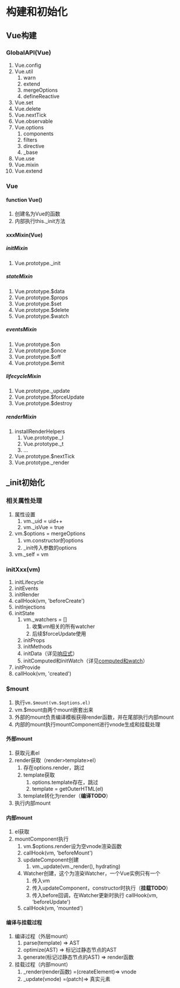 # 构建和初始化

## Vue构建

### GlobalAPI(Vue)

1. Vue.config
2. Vue.util
   1. warn
   2. extend
   3. mergeOptions
   4. defineReactive
3. Vue.set
4. Vue.delete
5. Vue.nextTick
6. Vue.observable
7. Vue.options
    1. components
    2. filters
    3. directive
    4. _base
8. Vue.use
9. Vue.mixin
10. Vue.extend

### Vue

#### function Vue()

1. 创建名为Vue的函数
2. 内部执行this._init方法

#### xxxMixin(Vue)

##### initMixin

1. Vue.prototype._init

##### stateMixin

1. Vue.prototype.$data
2. Vue.prototype.$props
3. Vue.prototype.$set
4. Vue.prototype.$delete
5. Vue.prototype.$watch

##### eventsMixin

1. Vue.prototype.$on
2. Vue.prototype.$once
3. Vue.prototype.$off
4. Vue.prototype.$emit

##### lifecycleMixin

1. Vue.prototype._update
2. Vue.prototype.$forceUpdate
3. Vue.prototype.$destroy

##### renderMixin

1. installRenderHelpers
   1. Vue.prototype._l
   2. Vue.prototype._t
   3. ...
2. Vue.prototype.$nextTick
3. Vue.prototype._render

## _init初始化

### 相关属性处理

1. 属性设置
   1. vm._uid = uid++
   2. vm._isVue = true
2. vm.$options = mergeOptions
   1. vm.constructor的options
   2. _init传入参数的options
3. vm._self = vm

### initXxx(vm)

1. initLifecycle
2. initEvents
3. initRender
4. callHook(vm, 'beforeCreate')
5. initInjections
6. initState
   1. vm._watchers = []
      1. 收集vm相关的所有watcher
      2. 后续$forceUpdate使用
   2. initProps
   3. initMethods
   4. initData（详见[响应式](./02-%E5%93%8D%E5%BA%94%E5%BC%8F.md)）
   5. initComputed和initWatch（详见[computed和watch](./05-computed%E4%B8%8Ewatch.md)）
7. initProvide
8. callHook(vm, 'created')

### $mount

1. 执行`vm.$mount(vm.$options.el)`
2. vm.$mount由两个mount嵌套出来
3. 外部的mount负责编译模板获得render函数，并在尾部执行内部mount
4. 内部的mount执行mountComponent进行vnode生成和挂载处理

#### 外部mount

1. 获取元素el
2. render获取（render>template>el）
   1. 存在options.render，跳过
   2. template获取
      1. options.template存在，跳过
      2. template = getOuterHTML(el)
   3. template转化为render（**编译TODO**）
3. 执行内部mount

#### 内部mount

1. el获取
2. mountComponent执行
   1. vm.$options.render设为空vnode渲染函数
   2. callHook(vm, 'beforeMount')
   3. updateComponent创建
      1. vm._update(vm._render(), hydrating)
   4. Watcher创建，这个为渲染Watcher，一个Vue实例只有一个
      1. 传入vm
      2. 传入updateComponent，constructor时执行（**挂载TODO**）
      3. 传入before回调，在Watcher更新时执行 callHook(vm, 'beforeUpdate')
   5. callHook(vm, 'mounted')

#### 编译与挂载过程

1. 编译过程（外层mount）
   1. parse(template)  =>  AST
   2. optimize(AST)  =>  标记过静态节点的AST
   3. generate(标记过静态节点的AST)  =>  render函数
2. 挂载过程（内部mount）
   1. _render(render函数) =(createElement)=>  vnode
   2. _update(vnode)  =(patch)=>  真实元素
